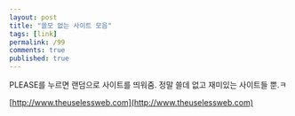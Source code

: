 ```yaml
---
layout: post
title: "쓸모 없는 사이트 모음"
tags: [link]
permalink: /99
comments: true
published: true
---
```

PLEASE를 누르면 랜덤으로 사이트를 띄워줌.
정말 쓸데 없고 재미있는 사이트들 뿐.ㅋ

[http://www.theuselessweb.com](http://www.theuselessweb.com)